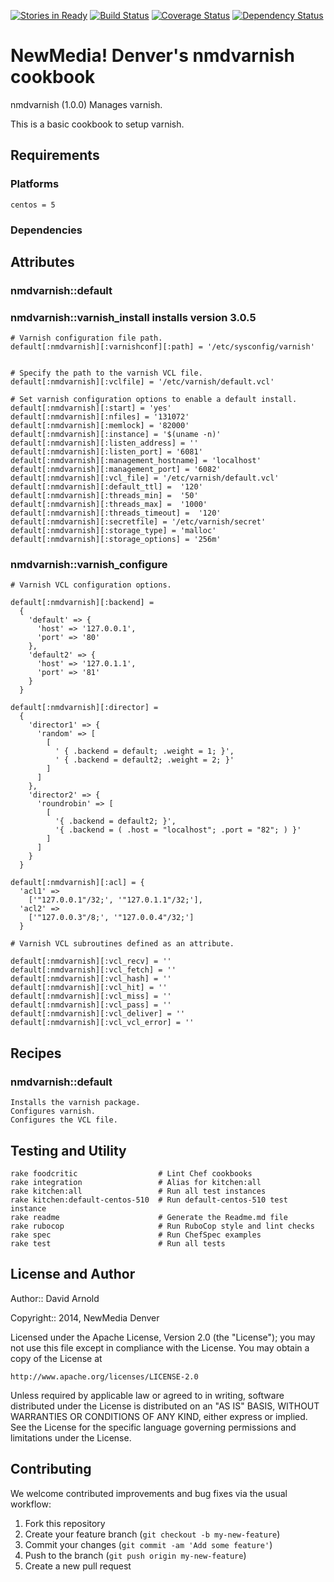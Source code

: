 [![Stories in Ready](https://badge.waffle.io/newmediadenver/nmdvarnish.png?label=ready&title=Ready)](https://waffle.io/newmediadenver/nmdvarnish)
[![Build Status](https://travis-ci.org/newmediadenver/nmdvarnish.svg?branch=master)](https://travis-ci.org/newmediadenver/nmdvarnish) [![Coverage Status](https://coveralls.io/repos/newmediadenver/nmdvarnish/badge.png?branch=master)](https://coveralls.io/r/newmediadenver/nmdvarnish?branch=master) [![Dependency Status](https://gemnasium.com/newmediadenver/nmdvarnish.svg)](https://gemnasium.com/newmediadenver/nmdvarnish)

NewMedia! Denver's nmdvarnish cookbook
======================================

nmdvarnish (1.0.0) Manages varnish.

This is a basic cookbook to setup varnish.

Requirements
------------

### Platforms

`centos = 5`

### Dependencies


Attributes
----------

### nmdvarnish::default

### nmdvarnish::varnish_install installs version 3.0.5

    # Varnish configuration file path.
    default[:nmdvarnish][:varnishconf][:path] = '/etc/sysconfig/varnish'


    # Specify the path to the varnish VCL file.
    default[:nmdvarnish][:vclfile] = '/etc/varnish/default.vcl'

    # Set varnish configuration options to enable a default install.
    default[:nmdvarnish][:start] = 'yes'
    default[:nmdvarnish][:nfiles] = '131072'
    default[:nmdvarnish][:memlock] = '82000'
    default[:nmdvarnish][:instance] = '$(uname -n)'
    default[:nmdvarnish][:listen_address] = ''
    default[:nmdvarnish][:listen_port] = '6081'
    default[:nmdvarnish][:management_hostname] = 'localhost'
    default[:nmdvarnish][:management_port] = '6082'
    default[:nmdvarnish][:vcl_file] = '/etc/varnish/default.vcl'
    default[:nmdvarnish][:default_ttl] =  '120'
    default[:nmdvarnish][:threads_min] =  '50'
    default[:nmdvarnish][:threads_max] =  '1000'
    default[:nmdvarnish][:threads_timeout] =  '120'
    default[:nmdvarnish][:secretfile] = '/etc/varnish/secret'
    default[:nmdvarnish][:storage_type] = 'malloc'
    default[:nmdvarnish][:storage_options] = '256m'

### nmdvarnish::varnish_configure

    # Varnish VCL configuration options.

    default[:nmdvarnish][:backend] =
      {
        'default' => {
          'host' => '127.0.0.1',
          'port' => '80'
        },
        'default2' => {
          'host' => '127.0.1.1',
          'port' => '81'
        }
      }

    default[:nmdvarnish][:director] =
      {
        'director1' => {
          'random' => [
            [
              ' { .backend = default; .weight = 1; }',
              ' { .backend = default2; .weight = 2; }'
            ]
          ]
        },
        'director2' => {
          'roundrobin' => [
            [
              '{ .backend = default2; }',
              '{ .backend = ( .host = "localhost"; .port = "82"; ) }'
            ]
          ]
        }
      }

    default[:nmdvarnish][:acl] = {
      'acl1' =>
        ['"127.0.0.1"/32;', '"127.0.1.1"/32;'],
      'acl2' =>
        ['"127.0.0.3"/8;', '"127.0.0.4"/32;']
      }

    # Varnish VCL subroutines defined as an attribute.

    default[:nmdvarnish][:vcl_recv] = ''
    default[:nmdvarnish][:vcl_fetch] = ''
    default[:nmdvarnish][:vcl_hash] = ''
    default[:nmdvarnish][:vcl_hit] = ''
    default[:nmdvarnish][:vcl_miss] = ''
    default[:nmdvarnish][:vcl_pass] = ''
    default[:nmdvarnish][:vcl_deliver] = ''
    default[:nmdvarnish][:vcl_vcl_error] = ''

Recipes
-------

### nmdvarnish::default
    Installs the varnish package.
    Configures varnish.
    Configures the VCL file.


Testing and Utility
-------

    rake foodcritic                  # Lint Chef cookbooks
    rake integration                 # Alias for kitchen:all
    rake kitchen:all                 # Run all test instances
    rake kitchen:default-centos-510  # Run default-centos-510 test instance
    rake readme                      # Generate the Readme.md file
    rake rubocop                     # Run RuboCop style and lint checks
    rake spec                        # Run ChefSpec examples
    rake test                        # Run all tests


License and Author
------------------

Author:: David Arnold

Copyright:: 2014, NewMedia Denver

Licensed under the Apache License, Version 2.0 (the "License");
you may not use this file except in compliance with the License.
You may obtain a copy of the License at

    http://www.apache.org/licenses/LICENSE-2.0

Unless required by applicable law or agreed to in writing, software
distributed under the License is distributed on an "AS IS" BASIS,
WITHOUT WARRANTIES OR CONDITIONS OF ANY KIND, either express or implied.
See the License for the specific language governing permissions and
limitations under the License.

Contributing
------------

We welcome contributed improvements and bug fixes via the usual workflow:

1. Fork this repository
2. Create your feature branch (`git checkout -b my-new-feature`)
3. Commit your changes (`git commit -am 'Add some feature'`)
4. Push to the branch (`git push origin my-new-feature`)
5. Create a new pull request
